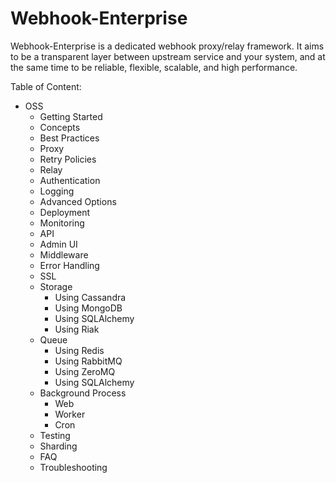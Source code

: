 # Webhook-Enterprise

Webhook-Enterprise is a dedicated webhook proxy/relay framework. It aims to be
a transparent layer between upstream service and your system, and at the same time
to be reliable, flexible, scalable, and high performance.

Table of Content:

* OSS
    * Getting Started
    * Concepts
    * Best Practices
    * Proxy
    * Retry Policies
    * Relay
    * Authentication
    * Logging
    * Advanced Options
    * Deployment
    * Monitoring
    * API
    * Admin UI
    * Middleware
    * Error Handling
    * SSL
    * Storage
        * Using Cassandra
        * Using MongoDB
        * Using SQLAlchemy
        * Using Riak
    * Queue
        * Using Redis
        * Using RabbitMQ
        * Using ZeroMQ
        * Using SQLAlchemy
    * Background Process
        * Web
        * Worker
        * Cron
    * Testing
    * Sharding
    * FAQ
    * Troubleshooting
